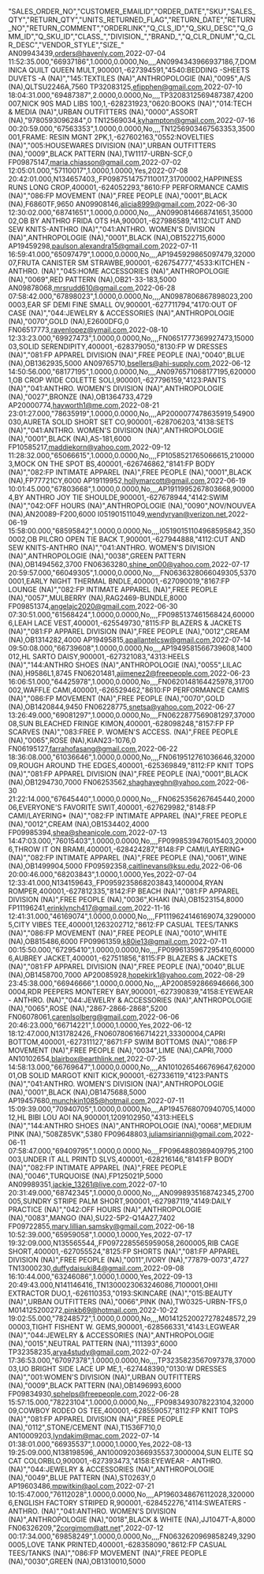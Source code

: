 "SALES_ORDER_NO","CUSTOMER_EMAILID","ORDER_DATE","SKU","SALES_QTY","RETURN_QTY","UNITS_RETURNED_FLAG","RETURN_DATE","RETURN_NO","RETURN_COMMENT","ORDERLINK","Q_CLS_ID","Q_SKU_DESC","Q_GMM_ID","Q_SKU_ID","CLASS_","DIVISION_","BRAND_","Q_CLR_DNUM","Q_CLR_DESC","VENDOR_STYLE","SIZE_"
AN09943439,orders@havenly.com,2022-07-04 11:52:35.000,"66937186",1.0000,0.0000,No,,,,AN0994343966937186,7,DOMINICA QUILT QUEEN MULT,900001,-627394591,"4540:BEDDING -SHEETS DUVETS -A (NA)","145:TEXTILES (NA)",ANTHROPOLOGIE (NA),"0095",A/S (NA),QLTSU2246A,7560
TP32083125,efipphen@gmail.com,2022-07-10 18:04:31.000,"69487387",2.0000,0.0000,No,,,,TP3208312569487387,4200007,NICK 90S MAD LIBS 100,1,-628231923,"0620:BOOKS (NA)","014:TECH & MEDIA (NA)",URBAN OUTFITTERS (NA),"0000",ASSORT (NA),"9780593096284",0
TN12569034,kyhampton@gmail.com,2022-07-16 00:20:59.000,"67563353",1.0000,0.0000,No,,,,TN1256903467563353,3500001,FRAME: RESIN MGNT 2PK,1,-627602163,"0552:NOVELTIES (NA)","005:HOUSEWARES DIVISION (NA)",URBAN OUTFITTERS (NA),"0009",BLACK PATTERN (NA),TW1117-URBN-SCF,0
FP09875147,maria.chiasson@gmail.com,2022-07-02 12:05:01.000,"57110017",1.0000,1.0000,Yes,2022-07-08 20:42:01.000,N134657403,,FP0987514757110017,31700002,HAPPINESS RUNS LONG CROP,400001,-624052293,"8610:FP PERFORMANCE CAMIS (NA)","086:FP MOVEMENT (NA)",FREE PEOPLE (NA),"0001",BLACK (NA),F6860TF,9650
AN09908146,alicia8999@gmail.com,2022-06-30 12:30:02.000,"68741651",1.0000,0.0000,No,,,,AN0990814668741651,3500002,OB BY ANTHRO FRIDA OTS HA,900001,-627986589,"4112:CUT AND SEW KNITS-ANTHRO (NA)","041:ANTHRO. WOMEN'S DIVISION (NA)",ANTHROPOLOGIE (NA),"0001",BLACK (NA),OB1522715,6000
AP19459298,paulson.alexandra15@gmail.com,2022-07-11 16:59:41.000,"65097479",1.0000,0.0000,No,,,,AP1945929865097479,3200007,FRUTA CANISTER SM STRAWBE,900001,-626754777,"4533:KITCHEN - ANTHRO. (NA)","045:HOME ACCESSORIES (NA)",ANTHROPOLOGIE (NA),"0069",RED PATTERN (NA),OB21-33-183,5000
AN09878068,mrsrudd610@gmail.com,2022-06-28 07:58:42.000,"67898023",1.0000,0.0000,No,,,,AN0987806867898023,2000003,EAR SF DEMI FINE SMALL OV,900001,-627711794,"4170:OUT OF CASE (NA)","044:JEWELRY & ACCESSORIES (NA)",ANTHROPOLOGIE (NA),"0070",GOLD (NA),E2600DFG,0
FN06517773,ravenlopez@ymail.com,2022-08-10 12:33:23.000,"69927473",1.0000,0.0000,No,,,,FN0651777369927473,1500003,SOLID SERENDIPITY,400001,-628379050,"8130:FP W DRESSES (NA)","081:FP APPAREL DIVISION (NA)",FREE PEOPLE (NA),"0040",BLUE (NA),OB1362935,5000
AN09765710,bsellers@ahi-supply.com,2022-06-12 14:50:56.000,"68177195",1.0000,0.0000,No,,,,AN0976571068177195,6200001,OB CROP WIDE COLETTE SOLI,900001,-627796159,"4123:PANTS (NA)","041:ANTHRO. WOMEN'S DIVISION (NA)",ANTHROPOLOGIE (NA),"0027",BRONZE (NA),OB1364733,4729
AP20000774,hayworth1@me.com,2022-08-21 23:01:27.000,"78635919",1.0000,0.0000,No,,,,AP2000077478635919,54900030,AURETA SOLID SHORT SET CO,900001,-628706203,"4138:SETS (NA)","041:ANTHRO. WOMEN'S DIVISION (NA)",ANTHROPOLOGIE (NA),"0001",BLACK (NA),AS-181,6000
FP10585217,maddiekorn@yahoo.com,2022-09-12 11:28:32.000,"65066615",1.0000,0.0000,No,,,,FP1058521765066615,2100003,MOCK ON THE SPOT BS,400001,-626746862,"8141:FP BODY (NA)","082:FP INTIMATE APPAREL (NA)",FREE PEOPLE (NA),"0001",BLACK (NA),FP77721CY,6000
AP19119952,hollymarcott@gmail.com,2022-06-19 10:01:45.000,"67803668",1.0000,0.0000,No,,,,AP1911995267803668,900004,BY ANTHRO JOY TIE SHOULDE,900001,-627678944,"4142:SWIM (NA)","042:OFF HOURS (NA)",ANTHROPOLOGIE (NA),"0090",NOV/NOUVEA (NA),AN20089-F200,6000
I051901511049,wendyryan@verizon.net,2022-06-19 15:58:00.000,"68595842",1.0000,0.0000,No,,,,I05190151104968595842,3500002,OB PILCRO OPEN TIE BACK T,900001,-627944888,"4112:CUT AND SEW KNITS-ANTHRO (NA)","041:ANTHRO. WOMEN'S DIVISION (NA)",ANTHROPOLOGIE (NA),"0038",GREEN PATTERN (NA),OB1494562,3700
FN06363280,shine_on00@yahoo.com,2022-07-17 20:59:57.000,"66049305",1.0000,0.0000,No,,,,FN0636328066049305,53700001,EARLY NIGHT THERMAL BNDLE,400001,-627090019,"8167:FP LOUNGE (NA)","082:FP INTIMATE APPAREL (NA)",FREE PEOPLE (NA),"0057",MULBERRY (NA),RAG2469-BUNDLE,8000
FP09851374,angelajc2020@gmail.com,2022-06-30 07:30:51.000,"61568424",1.0000,0.0000,No,,,,FP0985137461568424,600006,LEAH LACE VEST,400001,-625549730,"8115:FP BLAZERS & JACKETS (NA)","081:FP APPAREL DIVISION (NA)",FREE PEOPLE (NA),"0012",CREAM (NA),OB1314282,4000
AP19495815,apallantelcsw@gmail.com,2022-07-14 09:50:08.000,"66739608",1.0000,0.0000,No,,,,AP1949581566739608,1400012,HL SARTO DAISY,900001,-627321083,"4313:HEELS (NA)","144:ANTHRO SHOES (NA)",ANTHROPOLOGIE (NA),"0055",LILAC (NA),H9586L1,8745
FN06201481,ajimenez2@freepeople.com,2022-06-23 16:06:51.000,"64425978",1.0000,0.0000,No,,,,FN0620148164425978,31700002,WAFFLE CAMI,400001,-626529462,"8610:FP PERFORMANCE CAMIS (NA)","086:FP MOVEMENT (NA)",FREE PEOPLE (NA),"0070",GOLD (NA),OB1420844,9450
FN06228775,snetsa@yahoo.com,2022-06-27 13:26:49.000,"69081297",1.0000,0.0000,No,,,,FN0622877569081297,3700008,SUN BLEACHED FRINGE KIMON,400001,-628098248,"8157:FP FP SCARVES (NA)","083:FREE P. WOMEN'S ACCESS. (NA)",FREE PEOPLE (NA),"0065",ROSE (NA),KIAN23-1076,0
FN06195127,farrahofasang@gmail.com,2022-06-22 18:36:08.000,"61036646",1.0000,0.0000,No,,,,FN0619512761036646,3200009,ROUGH AROUND THE EDGES,400001,-625369849,"8112:FP KNIT TOPS (NA)","081:FP APPAREL DIVISION (NA)",FREE PEOPLE (NA),"0001",BLACK (NA),OB1294730,7000
FN06253562,shaghayeghn@yahoo.com,2022-06-30 21:22:14.000,"67645440",1.0000,0.0000,No,,,,FN0625356267645440,200006,EVERYONE'S FAVORITE SWIT,400001,-627629982,"8148:FP CAMI/LAYERING* (NA)","082:FP INTIMATE APPAREL (NA)",FREE PEOPLE (NA),"0012",CREAM (NA),OB1534402,4000
FP09985394,shea@sheanicole.com,2022-07-13 14:47:03.000,"76015403",1.0000,0.0000,No,,,,FP0998539476015403,200006,THROW IT ON BRAMI,400001,-628424287,"8148:FP CAMI/LAYERING* (NA)","082:FP INTIMATE APPAREL (NA)",FREE PEOPLE (NA),"0061",WINE (NA),OB1499904,5000
FP09592358,caitlinevans@ksu.edu,2022-06-06 20:00:46.000,"68203843",1.0000,1.0000,Yes,2022-07-04 12:33:41.000,N134159643,,FP0959235868203843,1400004,RYAN ROMPER,400001,-627812335,"8142:FP BEACH (NA)","081:FP APPAREL DIVISION (NA)",FREE PEOPLE (NA),"0036",KHAKI (NA),OB1523154,8000
FP11196241,erinklynch417@gmail.com,2022-11-16 12:41:31.000,"46169074",1.0000,0.0000,No,,,,FP1119624146169074,32900005,CITY VIBES TEE,400001,1263202712,"8612:FP CASUAL TEES/TANKS (NA)","086:FP MOVEMENT (NA)",FREE PEOPLE (NA),"0010",WHITE (NA),OB815486,6000
FP09961359,k80ie13@gmail.com,2022-07-11 00:15:50.000,"67295410",1.0000,0.0000,No,,,,FP0996135967295410,600006,AUBREY JACKET,400001,-627511856,"8115:FP BLAZERS & JACKETS (NA)","081:FP APPAREL DIVISION (NA)",FREE PEOPLE (NA),"0040",BLUE (NA),OB1458700,7000
AP20085928,hopekirk1@yahoo.com,2022-08-29 23:45:38.000,"66946666",1.0000,0.0000,No,,,,AP2008592866946666,3000004,RDR PEEPERS MONTEREY BAY,900001,-627390839,"4158:EYEWEAR - ANTHRO. (NA)","044:JEWELRY & ACCESSORIES (NA)",ANTHROPOLOGIE (NA),"0065",ROSE (NA),"2867-2866-2868",5200
FN06078061,carenlsolberg@gmail.com,2022-06-06 20:46:23.000,"66714221",1.0000,1.0000,Yes,2022-06-12 18:12:47.000,N131782426,,FN0607806166714221,33300004,CAPRI BOTTOM,400001,-627311127,"8671:FP SWIM BOTTOMS (NA)","086:FP MOVEMENT (NA)",FREE PEOPLE (NA),"0034",LIME (NA),CAPRI,7000
AN10102654,blairbox@earthlink.net,2022-07-25 14:58:13.000,"66769647",1.0000,0.0000,No,,,,AN1010265466769647,6200001,OB SOLID MARGOT KNIT KICK,900001,-627336119,"4123:PANTS (NA)","041:ANTHRO. WOMEN'S DIVISION (NA)",ANTHROPOLOGIE (NA),"0001",BLACK (NA),OB1475688,5000
AP19457680,munchkin1085@hotmail.com,2022-07-11 15:09:39.000,"70940705",1.0000,0.0000,No,,,,AP1945768070940705,1400012,HL BIBI LOU AOI  NA,900001,1209102950,"4313:HEELS (NA)","144:ANTHRO SHOES (NA)",ANTHROPOLOGIE (NA),"0068",MEDIUM PINK (NA),"508Z85VK",5380
FP09648803,juliamsirianni@gmail.com,2022-06-11 07:58:47.000,"69409795",1.0000,0.0000,No,,,,FP0964880369409795,2100003,UNDER IT ALL PRINTD SLVS,400001,-628216146,"8141:FP BODY (NA)","082:FP INTIMATE APPAREL (NA)",FREE PEOPLE (NA),"0046",TURQUOISE (NA),FP125021P,5000
AN09989351,jackie_13261@live.com,2022-07-10 20:31:49.000,"68742345",1.0000,0.0000,No,,,,AN0998935168742345,2700005,SUNDRY STRIPE PALM SHORT,900001,-627987119,"4149:DAILY PRACTICE (NA)","042:OFF HOURS (NA)",ANTHROPOLOGIE (NA),"0083",MANGO (NA),SU22-5P2-Q14A27,7402
FP09722855,mary.lillian.samsky@gmail.com,2022-06-18 10:52:39.000,"65959058",1.0000,1.0000,Yes,2022-07-17 19:32:09.000,N135565544,,FP0972285565959058,2600005,RIB CAGE SHORT,400001,-627055524,"8125:FP SHORTS (NA)","081:FP APPAREL DIVISION (NA)",FREE PEOPLE (NA),"0011",IVORY (NA),"77879-0073",4727
TN13000230,duffydaisuki84@gmail.com,2022-09-08 16:10:44.000,"63246086",1.0000,1.0000,Yes,2022-09-13 20:49:43.000,N141146416,,TN1300023063246086,7100001,OHII EXTRACTOR DUO,1,-626110353,"0193:SKINCARE (NA)","015:BEAUTY (NA)",URBAN OUTFITTERS (NA),"0066",PINK (NA),TW0325-URBN-TFS,0
M014125200272,pinkb69@hotmail.com,2022-10-22 19:02:55.000,"78248572",1.0000,0.0000,No,,,,M01412520027278248572,2900003,TIGHT FISHENT W. GEMS,900001,-628566331,"4143:LEGWEAR (NA)","044:JEWELRY & ACCESSORIES (NA)",ANTHROPOLOGIE (NA),"0015",NEUTRAL PATTERN (NA),"111393",6000
TP32358235,arya4study@gmail.com,2022-07-24 17:36:53.000,"67097378",1.0000,0.0000,No,,,,TP3235823567097378,3700003,UO BRIGHT SIDE LACE UP ME,1,-627448390,"0130:W DRESSES (NA)","001:WOMEN'S DIVISION (NA)",URBAN OUTFITTERS (NA),"0009",BLACK PATTERN (NA),OB1496993,6000
FP09834930,sphelps@freepeople.com,2022-06-28 15:57:15.000,"78223104",1.0000,0.0000,No,,,,FP0983493078223104,3200009,COWBOY RODEO OS TEE,400001,-628559057,"8112:FP KNIT TOPS (NA)","081:FP APPAREL DIVISION (NA)",FREE PEOPLE (NA),"0112",STONE/CEMENT (NA),T1536F710,0
AN10009203,lyndakim@mac.com,2022-07-14 01:38:01.000,"66935537",1.0000,1.0000,Yes,2022-08-13 19:25:09.000,N138198596,,AN1000920366935537,3000004,SUN ELITE SQ CAT COLORBLO,900001,-627393473,"4158:EYEWEAR - ANTHRO. (NA)","044:JEWELRY & ACCESSORIES (NA)",ANTHROPOLOGIE (NA),"0049",BLUE PATTERN (NA),ST0263Y,0
AP19603486,mpwitkin@aol.com,2022-07-21 10:15:47.000,"76112028",1.0000,0.0000,No,,,,AP1960348676112028,3200006,ENGLISH FACTORY STRIPED R,900001,-628452276,"4114:SWEATERS - ANTHRO. (NA)","041:ANTHRO. WOMEN'S DIVISION (NA)",ANTHROPOLOGIE (NA),"0018",BLACK & WHITE (NA),JJ1047T-A,8000
FN06326209,"2corgimom@att.net",2022-07-12 00:17:34.000,"69858249",1.0000,0.0000,No,,,,FN0632620969858249,32900005,LOVE TANK PRINTED,400001,-628358090,"8612:FP CASUAL TEES/TANKS (NA)","086:FP MOVEMENT (NA)",FREE PEOPLE (NA),"0030",GREEN (NA),OB1310010,5000
